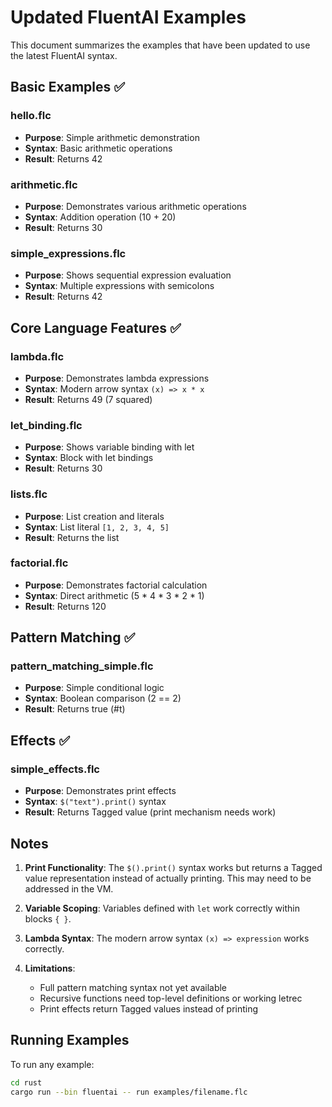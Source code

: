 # Updated FluentAI Examples

This document summarizes the examples that have been updated to use the latest FluentAI syntax.

## Basic Examples ✅

### hello.flc
- **Purpose**: Simple arithmetic demonstration
- **Syntax**: Basic arithmetic operations
- **Result**: Returns 42

### arithmetic.flc
- **Purpose**: Demonstrates various arithmetic operations
- **Syntax**: Addition operation (10 + 20)
- **Result**: Returns 30

### simple_expressions.flc
- **Purpose**: Shows sequential expression evaluation
- **Syntax**: Multiple expressions with semicolons
- **Result**: Returns 42

## Core Language Features ✅

### lambda.flc
- **Purpose**: Demonstrates lambda expressions
- **Syntax**: Modern arrow syntax `(x) => x * x`
- **Result**: Returns 49 (7 squared)

### let_binding.flc
- **Purpose**: Shows variable binding with let
- **Syntax**: Block with let bindings
- **Result**: Returns 30

### lists.flc
- **Purpose**: List creation and literals
- **Syntax**: List literal `[1, 2, 3, 4, 5]`
- **Result**: Returns the list

### factorial.flc
- **Purpose**: Demonstrates factorial calculation
- **Syntax**: Direct arithmetic (5 * 4 * 3 * 2 * 1)
- **Result**: Returns 120

## Pattern Matching ✅

### pattern_matching_simple.flc
- **Purpose**: Simple conditional logic
- **Syntax**: Boolean comparison (2 == 2)
- **Result**: Returns true (#t)

## Effects ✅

### simple_effects.flc
- **Purpose**: Demonstrates print effects
- **Syntax**: `$("text").print()` syntax
- **Result**: Returns Tagged value (print mechanism needs work)

## Notes

1. **Print Functionality**: The `$().print()` syntax works but returns a Tagged value representation instead of actually printing. This may need to be addressed in the VM.

2. **Variable Scoping**: Variables defined with `let` work correctly within blocks `{ }`.

3. **Lambda Syntax**: The modern arrow syntax `(x) => expression` works correctly.

4. **Limitations**: 
   - Full pattern matching syntax not yet available
   - Recursive functions need top-level definitions or working letrec
   - Print effects return Tagged values instead of printing

## Running Examples

To run any example:
```bash
cd rust
cargo run --bin fluentai -- run examples/filename.flc
```